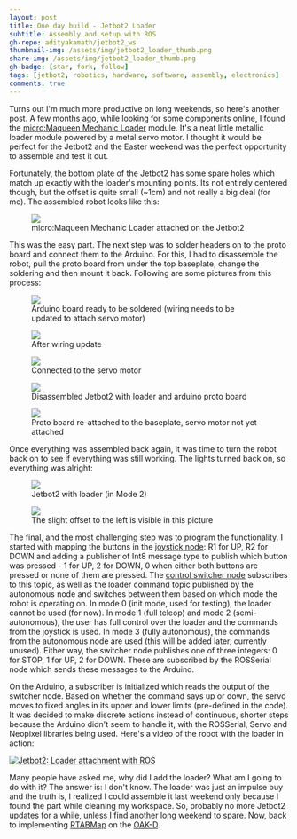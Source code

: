 ```yaml
---
layout: post
title: One day build - Jetbot2 Loader
subtitle: Assembly and setup with ROS
gh-repo: adityakamath/jetbot2_ws
thumbnail-img: /assets/img/jetbot2_loader_thumb.png
share-img: /assets/img/jetbot2_loader_thumb.png
gh-badge: [star, fork, follow]
tags: [jetbot2, robotics, hardware, software, assembly, electronics]
comments: true
---
```


Turns out I'm much more productive on long weekends, so here's another post. A few months ago, while looking for some components online, I found the [micro:Maqueen Mechanic Loader](https://www.kiwi-electronics.nl/micro-maqueen-mechanic-loader) module. It's a neat little metallic loader module powered by a metal servo motor. I thought it would be perfect for the Jetbot2 and the Easter weekend was the perfect opportunity to assemble and test it out. 

Fortunately, the bottom plate of the Jetbot2 has some spare holes which match up exactly with the loader's mounting points. Its not entirely centered though, but the offset is quite small (~1cm) and not really a big deal (for me). The assembled robot looks like this:

<figure class="aligncenter">
	<img src="https://adityakamath.github.io/assets/img/jetbot2_loader_assembled1.png" />
	<figcaption>micro:Maqueen Mechanic Loader attached on the Jetbot2</figcaption>
</figure>
  
This was the easy part. The next step was to solder headers on to the proto board and connect them to the Arduino. For this, I had to disassemble the robot, pull the proto board from under the top baseplate, change the soldering and then mount it back. Following are some pictures from this process:

<figure class="aligncenter">
	<img src="https://adityakamath.github.io/assets/img/jetbot2_loader_solder1.png" />
	<figcaption>Arduino board ready to be soldered (wiring needs to be updated to attach servo motor)</figcaption>
</figure>

<figure class="aligncenter">
	<img src="https://adityakamath.github.io/assets/img/jetbot2_loader_solder2.png" />
	<figcaption>After wiring update</figcaption>
</figure>

<figure class="aligncenter">
	<img src="https://adityakamath.github.io/assets/img/jetbot2_loader_solder3.png" />
	<figcaption>Connected to the servo motor</figcaption>
</figure>

<figure class="aligncenter">
	<img src="https://adityakamath.github.io/assets/img/jetbot2_loader_solder4.png" />
	<figcaption>Disassembled Jetbot2 with loader and arduino proto board</figcaption>
</figure>

<figure class="aligncenter">
	<img src="https://adityakamath.github.io/assets/img/jetbot2_loader_solder5.png" />
	<figcaption>Proto board re-attached to the baseplate, servo motor not yet attached</figcaption>
</figure>

Once everything was assembled back again, it was time to turn the robot back on to see if everything was still working. The lights turned back on, so everything was alright:

<figure class="aligncenter">
	<img src="https://adityakamath.github.io/assets/img/jetbot2_loader_assembled2.png" />
	<figcaption>Jetbot2 with loader (in Mode 2)</figcaption>
</figure>
  
<figure class="aligncenter">
	<img src="https://adityakamath.github.io/assets/img/jetbot2_loader_assembled3.png" />
	<figcaption>The slight offset to the left is visible in this picture</figcaption>
</figure>

The final, and the most challenging step was to program the functionality. I started with mapping the buttons in the [joystick node](https://github.com/adityakamath/akros_joystick): R1 for UP, R2 for DOWN and adding a publisher of Int8 message type to publish which button was pressed - 1 for UP, 2 for DOWN, 0 when either both buttons are pressed or none of them are pressed. The [control switcher node](https://github.com/adityakamath/akros_jetson) subscribes to this topic, as well as the loader command topic published by the autonomous node and switches between them based on which mode the robot is operating on. In mode 0 (init mode, used for testing), the loader cannot be used (for now). In mode 1 (full teleop) and mode 2 (semi-autonomous), the user has full control over the loader and the commands from the joystick is used. In mode 3 (fully autonomous), the commands from the autonomous node are used (this will be added later, currently unused). Either way, the switcher node publishes one of three integers: 0 for STOP, 1 for UP, 2 for DOWN. These are subscribed by the ROSSerial node which sends these messages to the Arduino. 

On the Arduino, a subscriber is initialized which reads the output of the switcher node. Based on whether the command says up or down, the servo moves to fixed angles in its upper and lower limits (pre-defined in the code). It was decided to make discrete actions instead of continuous, shorter steps because the Arduino didn't seem to handle it, with the ROSSerial, Servo and Neopixel libraries being used. Here's a video of the robot with the loader in action:

[![Jetbot2: Loader attachment with ROS](https://adityakamath.github.io/assets/img/jetbot2_loader_ss.png)](https://www.youtube.com/watch?v=vYFYYoA8Oqw "[Jetbot2: Loader attachment with ROS - Click to Watch!")
  
Many people have asked me, why did I add the loader? What am I going to do with it? The answer is: I don't know. The loader was just an impulse buy and the truth is, I realized I could assemble it last weekend only because I found the part while cleaning my workspace. So, probably no more Jetbot2 updates for a while, unless I find another long weekend to spare. Now, back to implementing [RTABMap](https://github.com/introlab/rtabmap_ros) on the [OAK-D](https://store.opencv.ai/products/oak-d).
